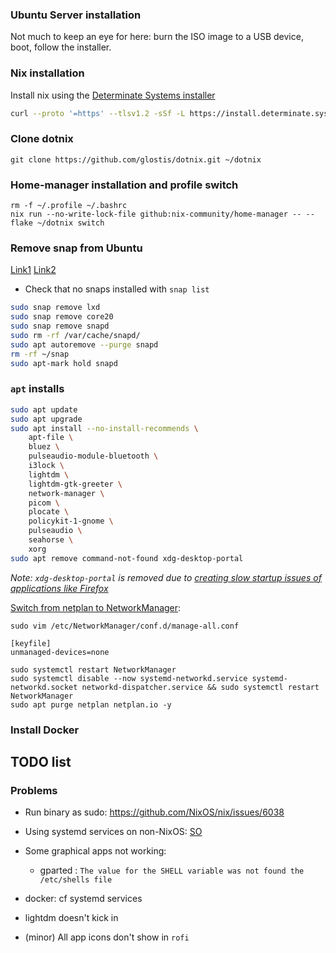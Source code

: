 ### Ubuntu Server installation

Not much to keep an eye for here: burn the ISO image to a USB device, boot, follow the installer.

### Nix installation

Install nix using the [Determinate Systems installer](https://github.com/DeterminateSystems/nix-installer)
```bash
curl --proto '=https' --tlsv1.2 -sSf -L https://install.determinate.systems/nix | sh -s -- install
```

### Clone dotnix
```
git clone https://github.com/glostis/dotnix.git ~/dotnix
```

### Home-manager installation and profile switch
```
rm -f ~/.profile ~/.bashrc
nix run --no-write-lock-file github:nix-community/home-manager -- --flake ~/dotnix switch
```

### Remove snap from Ubuntu
[Link1](https://www.kevin-custer.com/blog/disabling-snaps-in-ubuntu-20-10-and-20-04-lts/)
[Link2](https://askubuntu.com/questions/1035915/how-to-remove-snap-from-ubuntu/1114686#1114686)
- Check that no snaps installed with `snap list`
```bash
sudo snap remove lxd
sudo snap remove core20
sudo snap remove snapd
sudo rm -rf /var/cache/snapd/
sudo apt autoremove --purge snapd
rm -rf ~/snap
sudo apt-mark hold snapd
```

### `apt` installs
```bash
sudo apt update
sudo apt upgrade
sudo apt install --no-install-recommends \
    apt-file \
    bluez \
    pulseaudio-module-bluetooth \
    i3lock \
    lightdm \
    lightdm-gtk-greeter \
    network-manager \
    picom \
    plocate \
    policykit-1-gnome \
    pulseaudio \
    seahorse \
    xorg
sudo apt remove command-not-found xdg-desktop-portal
```
*Note: `xdg-desktop-portal` is removed due to [creating slow startup issues of applications like Firefox](https://github.com/flatpak/xdg-desktop-portal/issues/1032)*

[Switch from netplan to NetworkManager](https://askubuntu.com/a/1463401):
```
sudo vim /etc/NetworkManager/conf.d/manage-all.conf
```
```
[keyfile]
unmanaged-devices=none
```
```
sudo systemctl restart NetworkManager
sudo systemctl disable --now systemd-networkd.service systemd-networkd.socket networkd-dispatcher.service && sudo systemctl restart NetworkManager
sudo apt purge netplan netplan.io -y
```

### Install Docker

## TODO list

### Problems

- Run binary as sudo: https://github.com/NixOS/nix/issues/6038

- Using systemd services on non-NixOS: [SO](https://unix.stackexchange.com/questions/349199/how-does-nix-manage-systemd-modules-on-a-non-nixos)

- Some graphical apps not working:

    - gparted : `The value for the SHELL variable was not found the /etc/shells file`

- docker: cf systemd services

- lightdm doesn't kick in

- (minor) All app icons don't show in `rofi`
